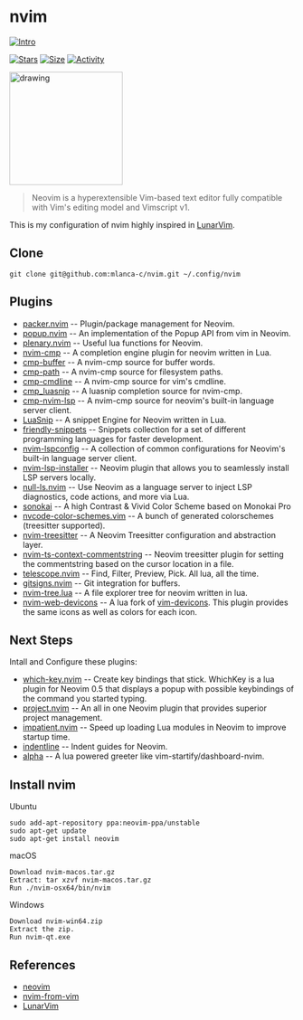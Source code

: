 # nvim

 [![Intro](https://img.shields.io/badge/Neovim-v0.1-success?style=for-the-badge&logo=nvim)](https://github.com/mlanca-c/nvim)

 [![Stars](https://img.shields.io/github/stars/mlanca-c/nvim?color=ffff00&label=Stars&logo=Stars&style=?style=flat)](https://github.com/mlanca-c/nvim)
 [![Size](https://img.shields.io/github/repo-size/mlanca-c/nvim?color=blue&label=Size&logo=Size&style=?style=flat)](https://github.com/mlanca-c/nvim)
 [![Activity](https://img.shields.io/github/last-commit/mlanca-c/nvim?color=red&label=Last%20Commit&style=flat)](https://github.com/mlanca-c/nvim)



<img src="https://upload.wikimedia.org/wikipedia/commons/thumb/3/3a/Neovim-mark.svg/1200px-Neovim-mark.svg.png" alt="drawing" width="200"/>

> Neovim is a hyperextensible Vim-based text editor fully compatible with Vim's editing model and Vimscript v1.

This is my configuration of nvim highly inspired in [LunarVim](https://github.com/LunarVim).

## Clone

    git clone git@github.com:mlanca-c/nvim.git ~/.config/nvim

## Plugins

* [packer.nvim](https://github.com/wbthomason/packer.nvim) -- Plugin/package management for Neovim.
* [popup.nvim](https://github.com/nvim-lua/popup.nvim) -- An implementation of the Popup API from vim in Neovim.
* [plenary.nvim](https://github.com/nvim-lua/plenary.nvim) -- Useful lua functions for Neovim.
* [nvim-cmp](https://github.com/hrsh7th/nvim-cmp) -- A completion engine plugin for neovim written in Lua.
* [cmp-buffer](https://github.com/hrsh7th/cmp-buffer) -- A nvim-cmp source for buffer words.
* [cmp-path](https://github.com/hrsh7th/cmp-path) -- A nvim-cmp source for filesystem paths.
* [cmp-cmdline](https://github.com/hrsh7th/cmp-cmdline) -- A nvim-cmp source for vim's cmdline.
* [cmp_luasnip](https://github.com/saadparwaiz1/cmp_luasnip) -- A luasnip completion source for nvim-cmp.
* [cmp-nvim-lsp](https://github.com/hrsh7th/cmp-nvim-lsp) -- A nvim-cmp source for neovim's built-in language server client.
* [LuaSnip](https://github.com/L3MON4D3/LuaSnip) -- A snippet Engine for Neovim written in Lua.
* [friendly-snippets](https://github.com/rafamadriz/friendly-snippets) -- Snippets collection for a set of different programming languages for faster development.
* [nvim-lspconfig](https://github.com/neovim/nvim-lspconfig) -- A collection of common configurations for Neovim's built-in language server client.
* [nvim-lsp-installer](https://github.com/williamboman/nvim-lsp-installer) -- Neovim plugin that allows you to seamlessly install LSP servers locally.
* [null-ls.nvim](https://github.com/jose-elias-alvarez/null-ls.nvim) -- Use Neovim as a language server to inject LSP diagnostics, code actions, and more via Lua.
* [sonokai](https://github.com/sainnhe/sonokai) -- A high Contrast & Vivid Color Scheme based on Monokai Pro
* [nvcode-color-schemes.vim](https://github.com/ChristianChiarulli/nvcode-color-schemes.vim) -- A bunch of generated colorschemes (treesitter supported).
* [nvim-treesitter](https://github.com/nvim-treesitter/nvim-treesitter) -- A Neovim Treesitter configuration and abstraction layer.
* [nvim-ts-context-commentstring](https://github.com/JoosepAlviste/nvim-ts-context-commentstring) -- Neovim treesitter plugin for setting the commentstring based on the cursor location in a file.
* [telescope.nvim](https://github.com/nvim-telescope/telescope.nvim) --  Find, Filter, Preview, Pick. All lua, all the time.
* [gitsigns.nvim](https://github.com/lewis6991/gitsigns.nvim) --  Git integration for buffers.
* [nvim-tree.lua](https://github.com/kyazdani42/nvim-tree.lua) -- A file explorer tree for neovim written in lua.
* [nvim-web-devicons](https://github.com/kyazdani42/nvim-web-devicons) -- A lua fork of [vim-devicons](https://github.com/ryanoasis/vim-devicons). This plugin provides the same icons as well as colors for each icon.

## Next Steps

Intall and Configure these plugins:
* [which-key.nvim](https://github.com/folke/which-key.nvim) -- Create key bindings that stick. WhichKey is a lua plugin for Neovim 0.5 that displays a popup with possible keybindings of the command you started typing.
* [project.nvim](https://github.com/ahmedkhalf/project.nvim) -- An all in one Neovim plugin that provides superior project management.
* [impatient.nvim](https://github.com/lewis6991/impatient.nvim) -- Speed up loading Lua modules in Neovim to improve startup time.
* [indentline](https://github.com/lukas-reineke/indent-blankline.nvim) -- Indent guides for Neovim.
* [alpha](https://github.com/goolord/alpha-nvim) -- A lua powered greeter like vim-startify/dashboard-nvim.

## Install nvim

Ubuntu

    sudo add-apt-repository ppa:neovim-ppa/unstable
    sudo apt-get update
    sudo apt-get install neovim

macOS

    Download nvim-macos.tar.gz
    Extract: tar xzvf nvim-macos.tar.gz
    Run ./nvim-osx64/bin/nvim

Windows

    Download nvim-win64.zip
    Extract the zip.
    Run nvim-qt.exe

## References

* [neovim](https://neovim.io)
* [nvim-from-vim](https://neovim.io/doc/user/nvim.html#nvim-from-vim)
* [LunarVim](https://github.com/LunarVim/neovim-from-scratch)
